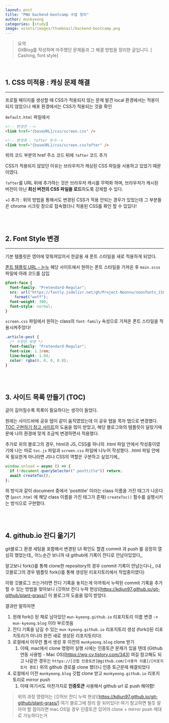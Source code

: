 ```yaml
---
layout: post
title: "PNU backend-bootcamp 수업 정리"
author: munkyeong
categories: [study]
image: assets/images/thumbnail/backend-bootcamp.png
---
```


> 요약 <br/>
> GitBlog를 작성하며 마주했던 문제들과 그 해결 방법을 정리한 글입니다.
> [ Cashing, font style]

<br/>

## 1. CSS 미적용 : 캐싱 문제 해결

---

프로필 페이지를 생성할 때 CSS가 적용되지 않는 문제 발견
local 환경에서는 적용이 되지 않았으나 배포 환경에서는 CSS가 적용되는 것을 확인

`default.html` 파일에서

```html
<!-- 변경전 -->
<link href="{baseURL}/css/screen.css" />

<!-- 변경후 : ?after 추가-->
<link href="{baseURL}/css/screen.css?after" />
```

위의 코드 부분의 href 주소 코드 뒤에 `?after` 코드 추가

CSS가 적용되지 않았던 이유는 브라우저가 캐싱된 CSS 파일을 사용하고 있었기 때문이였다.

`?after`를 URL 뒤에 추가하는 것은 브라우저 캐시를 무력화 하며, 브라우저가 캐시된 버전이 아닌 **최신 버전의 CSS 파일을 로드**하도록 강제할 수 있다.

+) 추가 : 위의 방법을 통해서도 변경된 CSS가 적용 안되는 경우가 있었는데 그 부분들은 chrome 시크릿 창으로 접속했더니 적용된 CSS를 확인 할 수 있있다!

<br/><br/>

## 2. Font Style 변경

---

기본 템플릿은 영어에 맞춰져있어서 한글용 새 폰트 스타일을 새로 적용하게 되었다.

[폰트 템플릿 URL - 눈누](https://noonnu.cc/index?order_by=vd&category_style_ids=1&size=25) 해당 사이트에서 원하는 폰트 스타일을 가져온 후 `main.scss` 파일에 아래 코드를 삽입

```scss
@font-face {
  font-family: "Pretendard-Regular";
  src: url("https://fastly.jsdelivr.net/gh/Project-Noonnu/noonfonts_2107@1.1/Pretendard-Regular.woff")
    format("woff");
  font-weight: 300;
  font-style: normal;
}
```

`screen.css` 파일에서 원하는 class의 `font-family` 속성으로 가져온 폰트 스타일을 적용시켜주었다!

```css
.article-post {
  /* 수정된 부분 */
  font-family: "Pretendard-Regular";
  font-size: 1.1rem;
  line-height: 1.84;
  color: rgba(0, 0, 0, 0.8);
}
```

<br/><br/>

## 3. 사이드 목록 만들기 (TOC)

글이 길어질수록 목록이 필요하다는 생각이 들었다.

원래는 사이드바에 공유 탭이 같이 움직였었는데 이 공유 탭을 목차 탭으로 변경했다. <br/>
[TOC 구현하기 참고 사이트](https://wookshin.github.io/2022/04/19/toc.html)의 도움을 많이 받았고, 해당 블로그와의 템플릿이 달랐기때문에 나의 환경에 맞게 조금씩 변경하면서 적용했다.

추가로 위의 블로그의 경우, html과 JS, CSS를 하나의 .html 파일 안에서 작성중이였기에 나는 따로 `toc.js` 파일과 `screen.css` 파일에 나누어 작성했다. .html 파일 안에 꼭 필요한게 아니라면 JS나 CSS의 역할은 구분하고 싶었기에,,

```javascript
window.onload = async () => {
  if (!document.querySelector(".posttitle")) return;
  await createToc();
};
```

위 방식과 같이 document 중에서 'posttitle' 이라는 class 이름을 가진 태그가 나온다면 (`post.html` 에 해당 class 이름을 가진 태그가 존재) `createToc()` 함수를 실행시키는 방식으로 구현했다.

<br/><br/>

## 4. github.io 잔디 옮기기

git블로그 환경 세팅을 포함해서 변경된 UI 확인도 할겸 commit 과 push 를 굉장히 열심히 했었는데,, 어느순간 보니까 내 github에 기록이 잔디로 안남아있었다,,

알고보니 fork()를 통해 clone한 repository의 경우 commit 기록이 안남는다나,,
(내 깃블로그의 경우 템플릿 fork()를 통해 생성된 리포지토리에서 작업중이였다)

이왕 깃블로그 쓰는거라면 잔디 기록을 놓치는게 아까워서 누락된 commit 기록을 추가할 수 있는 방법을 찾아보니 (깃허브 잔디 누락 현상)[https://kdjun97.github.io/git-github/plant-grass/] 이 블로그의 도움을 많이 받았다.

결과만 말하자면

1. 원래 fork() 된 채로 남아있던 `mun-kyeong.github.io` 리포지토리 이름 변경 -> `mun-kyeong.blog` 이라 부르겟음
2. 잔디 기록을 남길 수 있는 `mun-kyeong.github.io` 리포지토리 생성 (fork()된 리포지토리가 아니라 완전 새로 생성된 리포지토리다)
3. 로컬에서 아무런 폴서 생성 후 이전의 `munkyeong.blog` clone 받기
   1. 이때, mac에서 clone 명령어 실행 시에는 인증토큰 문제가 있을 텐데 (Github 연동 사용법 - Mac OS)[https://wg-cy.tistory.com/343] 여길 참고해도 되고 나같은 경우는
      `https://[깃헙 인증토큰]@github.com/[사용자 이름]/[리포지토리 경로]`
      위의 github 경로를 clone 했더니 인증 토근문제 해결되었다
4. 로컬에서 이전 `munkyeong.blog` 깃헙 clone 받고 `munkyeong.github.io` 리포지토리로 mirror push
   1. 이때 여기서도 마찬가지로 **인증토큰** 사용해서 github url 로 push 해야함!

> 위의 과정 명령어는 (깃허브 잔디 누락 현상)[https://kdjun97.github.io/git-github/plant-grass/] 여기 블로그에 정리 잘 되어있다! 여기 참고하면 될듯
> 알아야 할 점이라면 mac OS일 경우 인증토큰 있어야 clone + mirror push 제대로 가능하다는거

